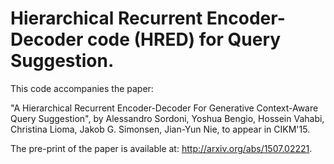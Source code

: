 # Hierarchical Recurrent Encoder-Decoder code (HRED) for Query Suggestion.

This code accompanies the paper:

"A Hierarchical Recurrent Encoder-Decoder For Generative Context-Aware Query Suggestion", by Alessandro Sordoni, Yoshua Bengio, Hossein Vahabi, Christina Lioma, Jakob G. Simonsen, Jian-Yun Nie, to appear in CIKM'15.

The pre-print of the paper is available at: http://arxiv.org/abs/1507.02221.
